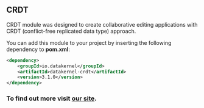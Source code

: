 ## CRDT

CRDT module was designed to create collaborative editing applications with CRDT (conflict-free replicated data type) approach.

You can add this module to your project by inserting the following dependency to **pom.xml**:
```xml
<dependency>
    <groupId>io.datakernel</groupId>
    <artifactId>datakernel-crdt</artifactId>
    <version>3.1.0</version>
</dependency>
```
### To find out more visit [our site](https://datakernel.io/docs/cloud/crdt.html).

